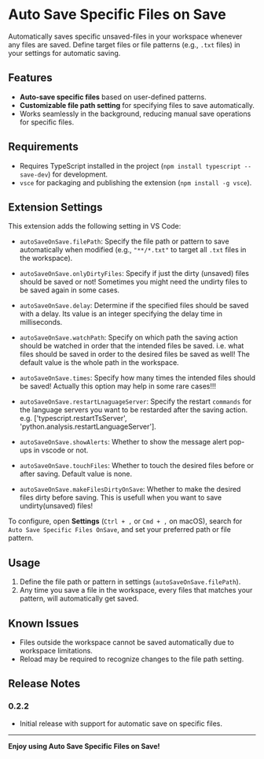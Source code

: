 # Auto Save Specific Files on Save

Automatically saves specific unsaved-files in your workspace whenever any files are saved. Define target files or file patterns (e.g., `.txt` files) in your settings for automatic saving.

## Features

- **Auto-save specific files** based on user-defined patterns.
- **Customizable file path setting** for specifying files to save automatically.
- Works seamlessly in the background, reducing manual save operations for specific files.

## Requirements

- Requires TypeScript installed in the project (`npm install typescript --save-dev`) for development.
- `vsce` for packaging and publishing the extension (`npm install -g vsce`).

## Extension Settings

This extension adds the following setting in VS Code:

- `autoSaveOnSave.filePath`: Specify the file path or pattern to save automatically when modified (e.g., `"**/*.txt"` to target all `.txt` files in the workspace).

- `autoSaveOnSave.onlyDirtyFiles`: Specify if just the dirty (unsaved) files should be saved or not! Sometimes you might need the undirty files to be saved again in some cases.

- `autoSaveOnSave.delay`: Determine if the specified files should be saved with a delay. Its value is an integer specifying the delay time in milliseconds.

- `autoSaveOnSave.watchPath`: Specify on which path the saving action should be watched in order that the intended files be saved. i.e. what files should be saved in order to the desired files be saved as well! The default value is the whole path in the workspace. 

- `autoSaveOnSave.times`: Specify how many times the intended files should be saved! Actually this option may help in some rare cases!!!

- `autoSaveOnSave.restartLnaguageServer`: Specify the restart `commands` for the language servers you want to be restarded after the saving action. e.g. ['typescript.restartTsServer', 'python.analysis.restartLanguageServer'].

- `autoSaveOnSave.showAlerts`: Whether to show the message alert pop-ups in vscode or not.

- `autoSaveOnSave.touchFiles`: Whether to touch the desired files before or after saving. Default value is none.

- `autoSaveOnSave.makeFilesDirtyOnSave`: Whether to make the desired files dirty before saving. This is usefull when you want to save undirty(unsaved) files!


To configure, open **Settings** (`Ctrl + ,` or `Cmd + ,` on macOS), search for `Auto Save Specific Files OnSave`, and set your preferred path or file pattern.

## Usage

1. Define the file path or pattern in settings (`autoSaveOnSave.filePath`).
2. Any time you save a file in the workspace, every files that matches your pattern, will automatically get saved.

## Known Issues

- Files outside the workspace cannot be saved automatically due to workspace limitations.
- Reload may be required to recognize changes to the file path setting.

## Release Notes

### 0.2.2

- Initial release with support for automatic save on specific files.

---

**Enjoy using Auto Save Specific Files on Save!**
